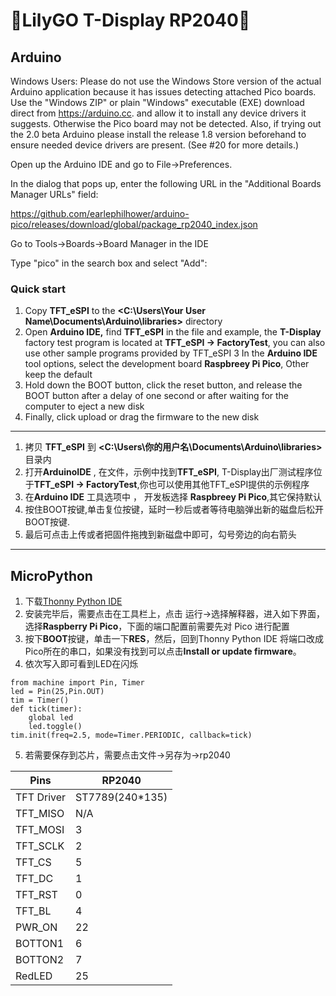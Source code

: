 # 🌟LilyGO T-Display RP2040🌟

## Arduino
Windows Users: Please do not use the Windows Store version of the actual Arduino application because it has issues detecting attached Pico boards. Use the "Windows ZIP" or plain "Windows" executable (EXE) download direct from https://arduino.cc. and allow it to install any device drivers it suggests. Otherwise the Pico board may not be detected. Also, if trying out the 2.0 beta Arduino please install the release 1.8 version beforehand to ensure needed device drivers are present. (See #20 for more details.)

Open up the Arduino IDE and go to File->Preferences.

In the dialog that pops up, enter the following URL in the "Additional Boards Manager URLs" field:

https://github.com/earlephilhower/arduino-pico/releases/download/global/package_rp2040_index.json

Go to Tools->Boards->Board Manager in the IDE

Type "pico" in the search box and select "Add":

### Quick start

1. Copy  **TFT_eSPI**  to the  **<C:\Users\Your User Name\Documents\Arduino\libraries>**  directory
2. Open **Arduino IDE,** find **TFT_eSPI** in the file and example, the **T-Display** factory test program is located at **TFT_eSPI -> FactoryTest**, you can also use other sample programs provided by TFT_eSPI
3 In the **Arduino IDE** tool options, select the development board  **Raspbreey Pi Pico**, Other keep the default
4. Hold down the BOOT button, click the reset button, and release the BOOT button after a delay of one second or after waiting for the computer to eject a new disk
5. Finally, click upload or drag the firmware to the new disk

-------------------------

1. 拷贝  **TFT_eSPI**  到  **<C:\Users\你的用户名\Documents\Arduino\libraries>**  目录内
2. 打开**ArduinoIDE** , 在文件，示例中找到**TFT_eSPI**, T-Display出厂测试程序位于**TFT_eSPI -> FactoryTest**,你也可以使用其他TFT_eSPI提供的示例程序
3. 在**Arduino IDE** 工具选项中 ， 开发板选择 **Raspbreey Pi Pico**,其它保持默认 
4. 按住BOOT按键,单击复位按键，延时一秒后或者等待电脑弹出新的磁盘后松开BOOT按键.
5. 最后可点击上传或者把固件拖拽到新磁盘中即可，勾号旁边的向右箭头

-------------------------

## MicroPython

1. 下载[Thonny Python IDE](https://github.com/thonny/thonny/releases/download/v3.3.5/thonny-3.3.5.exe)
2. 安装完毕后，需要点击在工具栏上，点击 运行->选择解释器，进入如下界面，选择**Raspberry Pi Pico**，下面的端口配置前需要先对 Pico 进行配置
3. 按下**BOOT**按键，单击一下**RES**，然后，回到Thonny Python IDE 将端口改成Pico所在的串口，如果没有找到可以点击**Install or update firmware**。
4. 依次写入即可看到LED在闪烁
~~~
from machine import Pin, Timer
led = Pin(25,Pin.OUT)
tim = Timer()
def tick(timer):
    global led
    led.toggle()
tim.init(freq=2.5, mode=Timer.PERIODIC, callback=tick)
~~~
5. 若需要保存到芯片，需要点击文件->另存为->rp2040

| Pins       | RP2040          |
| ---------- | --------------- |
| TFT Driver | ST7789(240*135) |
| TFT_MISO   | N/A             |
| TFT_MOSI   | 3               |
| TFT_SCLK   | 2               |
| TFT_CS     | 5               |
| TFT_DC     | 1               |
| TFT_RST    | 0               |
| TFT_BL     | 4               |
| PWR_ON     | 22              |
| BOTTON1    | 6               |
| BOTTON2    | 7               |
| RedLED     | 25              |